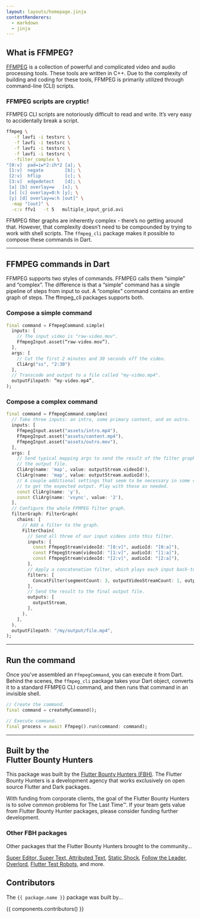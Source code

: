 ```yaml
---
layout: layouts/homepage.jinja
contentRenderers: 
  - markdown
  - jinja
---
```

## What is FFMPEG?
[FFMPEG](https://ffmpeg.org/) is a collection of powerful and complicated video and audio processing tools. These tools are 
written in C++. Due to the complexity of building and coding for these tools, FFMPEG is primarily 
utilized through command-line (CLI) scripts.

### FFMPEG scripts are cryptic!
FFMPEG CLI scripts are notoriously difficult to read and write. It’s very easy to accidentally break a script.

```bash
ffmpeg \
   -f lavfi -i testsrc \
   -f lavfi -i testsrc \
   -f lavfi -i testsrc \
   -f lavfi -i testsrc \
   -filter_complex \
"[0:v]  pad=iw*2:ih*2 [a]; \
 [1:v]  negate        [b]; \
 [2:v]  hflip         [c]; \
 [3:v]  edgedetect    [d]; \
 [a] [b] overlay=w   [x]; \
 [x] [c] overlay=0:h [y]; \
 [y] [d] overlay=w:h [out]" \
  -map "[out]" \
  -c:v ffv1   -t 5   multiple_input_grid.avi
```

FFMPEG filter graphs are inherently complex - there’s no getting around that. However, that 
complexity doesn’t need to be compounded by trying to work with shell scripts. The `ffmpeg_cli` 
package makes it possible to compose these commands in Dart.

--- 

## FFMPEG commands in Dart
FFMPEG supports two styles of commands. FFMPEG calls them “simple” and “complex”. The difference is 
that a “simple” command has a single pipeline of steps from input to out. A “complex” command 
contains an entire graph of steps. The ffmpeg_cli packages supports both.

### Compose a simple command

```dart
final command = FfmpegCommand.simple(
  inputs: [
    // The input video is "raw-video.mov".
    FfmpegInput.asset(“raw-video.mov”),
  ],
  args: [
    // Cut the first 2 minutes and 30 seconds off the video.
    CliArg("ss", "2:30")
  ],
  // Transcode and output to a file called "my-video.mp4".
  outputFilepath: “my-video.mp4”,
);
```

### Compose a complex command

```dart
final command = FfmpegCommand.complex(
  // Take three inputs: an intro, some primary content, and an outro.
  inputs: [
    FfmpegInput.asset("assets/intro.mp4"),
    FfmpegInput.asset("assets/content.mp4"),
    FfmpegInput.asset("assets/outro.mov"),
  ],
  args: [
    // Send typical mapping args to send the result of the filter graph to
    // the output file.
    CliArg(name: 'map', value: outputStream.videoId!),
    CliArg(name: 'map', value: outputStream.audioId!),
    // A couple additional settings that seem to be necessary in some cases
    // to get the expected output. Play with these as needed.
    const CliArg(name: 'y'),
    const CliArg(name: 'vsync', value: '2'),
  ],
  // Configure the whole FFMPEG filter graph.
  filterGraph: FilterGraph(
    chains: [
      // Add a filter to the graph.
      FilterChain(
        // Send all three of our input videos into this filter.
        inputs: [
          const FfmpegStream(videoId: "[0:v]", audioId: "[0:a]"),
          const FfmpegStream(videoId: "[1:v]", audioId: "[1:a]"),
          const FfmpegStream(videoId: "[2:v]", audioId: "[2:a]"),
        ],
        // Apply a concatenation filter, which plays each input back-to-back.
        filters: [
          ConcatFilter(segmentCount: 3, outputVideoStreamCount: 1, outputAudioStreamCount: 1),
        ],
        // Send the result to the final output file.
        outputs: [
          outputStream,
        ],
      ),
    ],
  ),
  outputFilepath: "/my/output/file.mp4",
);
```

---

## Run the command
Once you've assembled an `FfmpegCommand`, you can execute it from Dart. Behind the scenes, the
`ffmpeg_cli` package takes your Dart object, converts it to a standard FFMPEG CLI command, and then
runs that command in an invisible shell.

```dart
// Create the command.
final command = createMyCommand();

// Execute command.
final process = await Ffmpeg().run(command: command);
```

---

## Built by the<br>Flutter Bounty Hunters
This package was built by the [Flutter Bounty Hunters (FBH)](https://flutterbountyhunters.com). 
The Flutter Bounty Hunters is a development agency that works exclusively on open source Flutter 
and Dark packages.

With funding from corporate clients, the goal of the Flutter Bounty Hunters is to solve 
common problems for The Last Time™. If your team gets value from Flutter Bounty Hunter 
packages, please consider funding further development. 

### Other FBH packages
Other packages that the Flutter Bounty Hunters brought to the community...

[Super Editor, Super Text, Attributed Text](https://github.com/superlistapp/super_editor), [Static Shock](https://staticshock.io), 
[Follow the Leader](https://github.com/flutter-bounty-hunters/follow_the_leader), [Overlord](https://github.com/flutter-bounty-hunters/overlord),
[Flutter Test Robots](https://github.com/flutter-bounty-hunters/dart_rss), and more.

## Contributors
The `{{ package.name }}` package was built by...

{{ components.contributors() }}